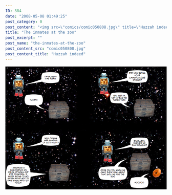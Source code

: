 ```yaml
---
ID: 384
date: "2008-05-08 01:49:25"
post_category: 0
post_content: "<img src=\"comics/comic050808.jpg\" title=\"Huzzah indeed\" />"
title: "The inmates at the zoo"
post_excerpt: ""
post_name: "the-inmates-at-the-zoo"
post_content_src: "comic050808.jpg"
post_content_title: "Huzzah indeed"
---
```



[![Huzzah indeed](/comics-hi-res/comic050808.jpg)](/comics-hi-res/comic050808.jpg "Huzzah indeed")
